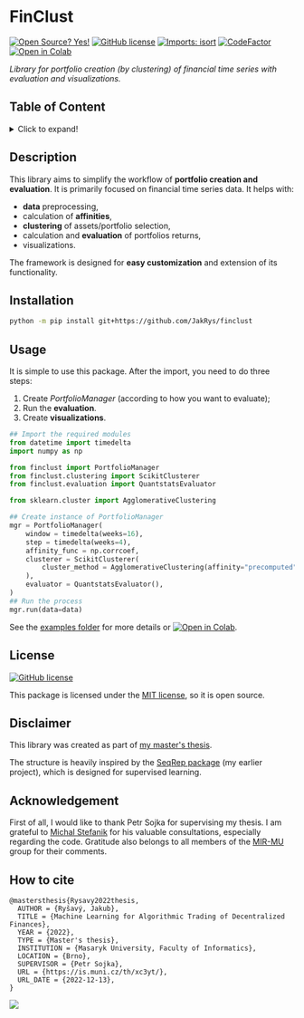 # FinClust

[![Open Source? Yes!](https://badgen.net/badge/Open%20Source%20%3F/Yes%21/blue?icon=github)](https://github.com/Naereen/badges/)
[![GitHub license](https://img.shields.io/github/license/Naereen/StrapDown.js.svg)](LICENSE)
[![Imports: isort](https://img.shields.io/badge/%20imports-isort-%231674b1?style=flat&labelColor=ef8336)](https://pycqa.github.io/isort/)
[![CodeFactor](https://www.codefactor.io/repository/github/jakrys/finclust/badge)](https://www.codefactor.io/repository/github/jakrys/finclust)
[![Open in Colab](https://colab.research.google.com/assets/colab-badge.svg)](https://colab.research.google.com/github/JakRys/finclust/blob/main/examples/simple_example.ipynb)



_Library for portfolio creation (by clustering) of financial time series with evaluation and visualizations._

## Table of Content
<details>
<summary>Click to expand!</summary>

- [Table of Content](#table-of-content)
- [Description](#description)
- [Installation](#installation)
- [Features](#features)
- [Usage](#usage)
- [License](#license)
- [Disclaimer](#disclaimer)
- [Acknowledgement](#acknowledgement)
- [How to cite](#how-to-cite)
</details>


## Description

This library aims to simplify the workflow of **portfolio creation and evaluation**. It is primarily focused on financial time series data. It helps with:

- **data** preprocessing,
- calculation of **affinities**,
- **clustering** of assets/portfolio selection,
- calculation and **evaluation** of portfolios returns,
- visualizations.


The framework is designed for **easy customization** and extension of its functionality.


## Installation

```bash
python -m pip install git+https://github.com/JakRys/finclust
```


## Usage
It is simple to use this package. After the import, you need to do three steps:

1. Create _PortfolioManager_ (according to how you want to evaluate);
2. Run the **evaluation**.
3. Create **visualizations**.

```python
## Import the required modules
from datetime import timedelta
import numpy as np

from finclust import PortfolioManager
from finclust.clustering import ScikitClusterer
from finclust.evaluation import QuantstatsEvaluator

from sklearn.cluster import AgglomerativeClustering

## Create instance of PortfolioManager
mgr = PortfolioManager(
    window = timedelta(weeks=16),
    step = timedelta(weeks=4),
    affinity_func = np.corrcoef,
    clusterer = ScikitClusterer(
        cluster_method = AgglomerativeClustering(affinity="precomputed", linkage="single", n_clusters=5),
    ),
    evaluator = QuantstatsEvaluator(),
)
## Run the process
mgr.run(data=data)
```
See the [examples folder](examples) for more details or [![Open in Colab](https://colab.research.google.com/assets/colab-badge.svg)](https://colab.research.google.com/github/JakRys/finclust/blob/main/examples/simple_example.ipynb).


## License
[![GitHub license](https://img.shields.io/github/license/Naereen/StrapDown.js.svg)](LICENSE)

This package is licensed under the [MIT license](LICENSE), so it is open source.

## Disclaimer
This library was created as part of [my master's thesis](https://is.muni.cz/th/xc3yt/).

The structure is heavily inspired by the [SeqRep package](https://github.com/MIR-MU/seqrep) (my earlier project), which is designed for supervised learning.


## Acknowledgement

First of all, I would like to thank Petr Sojka for supervising my thesis. I am grateful to [Michal Stefanik](https://github.com/stefanik12) for his valuable consultations, especially regarding the code. Gratitude also belongs to all members of the [MIR-MU](https://github.com/MIR-MU/) group for their comments.

## How to cite
```
@mastersthesis{Rysavy2022thesis,
  AUTHOR = {Ryšavý, Jakub},
  TITLE = {Machine Learning for Algorithmic Trading of Decentralized Finances},
  YEAR = {2022},
  TYPE = {Master's thesis},
  INSTITUTION = {Masaryk University, Faculty of Informatics},
  LOCATION = {Brno},
  SUPERVISOR = {Petr Sojka},
  URL = {https://is.muni.cz/th/xc3yt/},
  URL_DATE = {2022-12-13},
}
```


[![](https://img.shields.io/badge/back%20to%20top-%E2%86%A9-blue)](#finclust)
